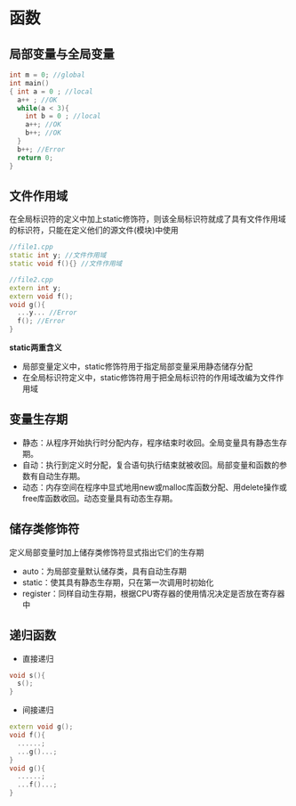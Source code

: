 # 函数
## 局部变量与全局变量
```C++
int m = 0; //global
int main()
{ int a = 0 ; //local
  a++ ; //OK
  while(a < 3){
    int b = 0 ; //local
    a++; //OK
    b++; //OK
  }
  b++; //Error
  return 0;
}
```
## 文件作用域
在全局标识符的定义中加上static修饰符，则该全局标识符就成了具有文件作用域的标识符，只能在定义他们的源文件(模块)中使用
```C++
//file1.cpp
static int y; //文件作用域
static void f(){} //文件作用域

//file2.cpp
extern int y;
extern void f();
void g(){
  ...y... //Error
  f(); //Error
}
```
**static两重含义**
* 局部变量定义中，static修饰符用于指定局部变量采用静态储存分配
* 在全局标识符定义中，static修饰符用于把全局标识符的作用域改编为文件作用域

## 变量生存期
* 静态：从程序开始执行时分配内存，程序结束时收回。全局变量具有静态生存期。
* 自动：执行到定义时分配，复合语句执行结束就被收回。局部变量和函数的参数有自动生存期。
* 动态：内存空间在程序中显式地用new或malloc库函数分配、用delete操作或free库函数收回。动态变量具有动态生存期。

## 储存类修饰符
定义局部变量时加上储存类修饰符显式指出它们的生存期
* auto：为局部变量默认储存类，具有自动生存期
* static：使其具有静态生存期，只在第一次调用时初始化
* register：同样自动生存期，根据CPU寄存器的使用情况决定是否放在寄存器中

## 递归函数
* 直接递归
``` C++
void s(){
  s();
}
```

* 间接递归
```C++
extern void g();
void f(){
  ......;
  ...g()...;
}
void g(){
  ......;
  ...f()...;
}
```

  